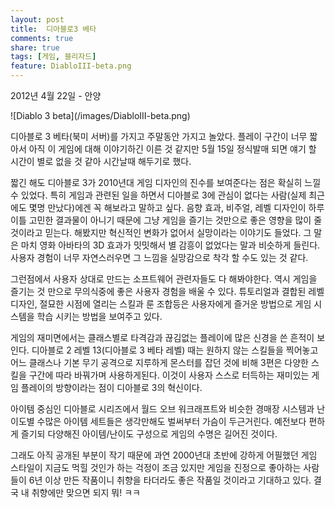 ```yaml
---
layout: post
title:  디아블로3 베타
comments: true
share: true
tags: [게임, 블리자드]
feature: DiabloIII-beta.png
---
```

<p class="meta">2012년 4월 22일 - 안양</p>
![Diablo 3 beta](/images/DiabloIII-beta.png)

디아블로 3 베타(북미 서버)를 가지고 주말동안 가지고 놀았다. 플레이 구간이 너무 짧아서 아직 이 게임에 대해 이야기하긴 이른 것 같지만 5월 15일 정식발매 되면 얘기 할 시간이 별로 없을 것 같아 시간날때 해두기로 했다. 

짧긴 해도 디아블로 3가 2010년대 게임 디자인의 진수를 보여준다는 점은 확실히 느낄 수 있었다. 특히 게임과 관련된 일을 하면서 디아블로 3에 관심이 없다는 사람(실제 최근에도 몇명 만났다)에겐 꼭 해보라고 말하고 싶다. 음향 효과, 비주얼, 레벨 디자인이 하루이틀 고민한 결과물이 아니기 때문에 그냥 게임을 즐기는 것만으로 좋은 영향을 많이 줄 것이라고 믿는다. 해봤지만 혁신적인 변화가 없어서 실망이라는 이야기도 들었다. 그 말은 마치 영화 아바타의 3D 효과가 밋밋해서 별 감흥이 없었다는 말과 비슷하게 들린다. 사용자 경험이 너무 자연스러우면 그 느낌을 실망감으로 착각 할 수도 있는 것 같다. 

그런점에서 사용자 상대로 만드는 소프트웨어 관련자들도 다 해봐야한다. 역시 게임을 즐기는 것 만으로 무의식중에 좋은 사용자 경험을 배울 수 있다. 튜토리얼과 결합된 레벨 디자인, 절묘한 시점에 열리는 스킬과 룬 조합등은 사용자에게 즐거운 방법으로 게임 시스템을 학습 시키는 방법을 보여주고 있다. 

게임의 재미면에서는 클래스별로 타격감과 끊김없는 플레이에 많은 신경을 쓴 흔적이 보인다. 디아블로 2 레벨 13(디아블로 3 베타 레벨) 때는 원하지 않는 스킬들을 찍어놓고 어느 클래스나 기본 무기 공격으로 지루하게 몬스터를 잡던 것에 비해 3편은 다양한 스킬을 구간에 따라 바꿔가며 사용하게된다. 이것이 사용자 스스로 터득하는 재미있는 게임 플레이의 방향이라는 점이 디아블로 3의 혁신이다. 

아이템 중심인 디아블로 시리즈에서 월드 오브 워크래프트와 비슷한 경매장 시스템과 난이도별 수많은 아이템 세트들은 생각만해도 벌써부터 가슴이 두근거린다. 예전보다 편하게 즐기되 다양해진 아이템/난이도 구성으로 게임의 수명은 길어진 것이다. 

그래도 아직 공개된 부분이 작기 때문에 과연 2000년대 초반에 강하게 어필했던 게임 스타일이 지금도 먹힐 것인가 하는 걱정이 조금 있지만 게임을 진정으로 좋아하는 사람들이 6년 이상 만든 작품이니 취향을 타더라도 좋은 작품일 것이라고 기대하고 있다. 결국 내 취향에만 맞으면 되지 뭐! ㅋㅋ
